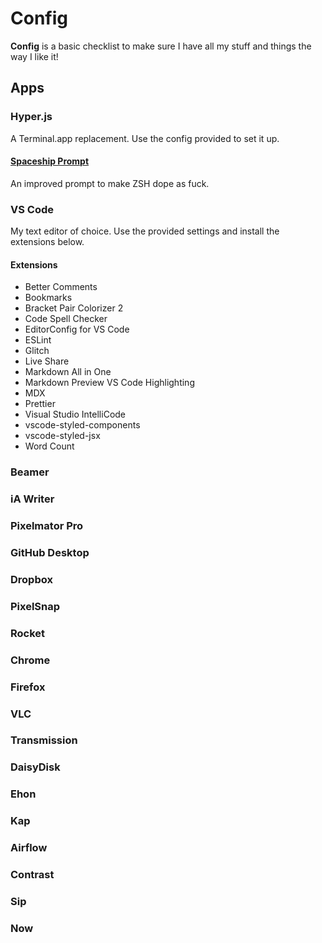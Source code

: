 # Config

**Config** is a basic checklist to make sure I have all my stuff and things the way I like it!

## Apps

### Hyper.js

A Terminal.app replacement. Use the config provided to set it up.

#### [Spaceship Prompt](https://denysdovhan.com/spaceship-prompt/)

An improved prompt to make ZSH dope as fuck.

### VS Code

My text editor of choice. Use the provided settings and install the extensions below.

#### Extensions

- Better Comments
- Bookmarks
- Bracket Pair Colorizer 2
- Code Spell Checker
- EditorConfig for VS Code
- ESLint
- Glitch
- Live Share
- Markdown All in One
- Markdown Preview VS Code Highlighting
- MDX
- Prettier
- Visual Studio IntelliCode
- vscode-styled-components
- vscode-styled-jsx
- Word Count

### Beamer

### iA Writer

### Pixelmator Pro

### GitHub Desktop

### Dropbox

### PixelSnap

### Rocket

### Chrome

### Firefox

### VLC

### Transmission

### DaisyDisk

### Ehon

### Kap

### Airflow

### Contrast

### Sip

### Now
